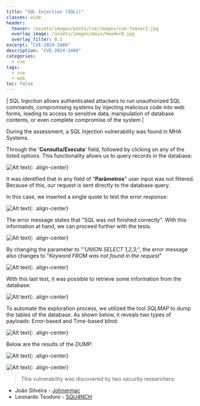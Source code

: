 ```yaml
---
title: "SQL Injection (SQLi)"
classes: wide
header:  
  teaser: /assets/images/posts/cve/images/cve-teaser2.jpg
  overlay_image: /assets/images/main/header8.jpg
  overlay_filter: 0.5
excerpt: "CVE-2024-2480"
description: "CVE-2024-2480"
categories:
  - cve
tags:
  - cve
  - web
toc: false
---
```


| SQL Injection allows authenticated attackers to run unauthorized SQL commands, compromising systems by injecting malicious code into web forms, leading to access to sensitive data, manipulation of database contents, or even complete compromise of the system |

During the assessment, a SQL Injection vulnerability was found in MHA Systems.

Through the '**Consulta/Executa**' field, followed by clicking on any of the listed options. This functionality allows us to query records in the database:

![Alt text](/assets/images/posts/cve/images/5.png){: .align-center}

It was identified that in any field of "**Parâmetros**" user input was not filtered. Because of this, our request is sent directly to the database query.

In this case, we inserted a single quote to test the error response:

![Alt text](/assets/images/posts/cve/images/6.png){: .align-center}

The error message states that "SQL was not finished correctly". With this information at hand, we can proceed further with the tests.

![Alt text](/assets/images/posts/cve/images/7.png){: .align-center}

By changing the parameter to "*'UNION SELECT 1,2,3;*", the error message also changes to "*Keyword FROM was not found in the request*"

![Alt text](/assets/images/posts/cve/images/8.png){: .align-center}

With this last test, it was possible to retrieve some information from the database:

![Alt text](/assets/images/posts/cve/images/9.png){: .align-center}

To automate the exploration process, we utilized the tool *SQLMAP* to dump the tables of the database. As shown below, it reveals two types of payloads: Error-based and Time-based blind:

![Alt text](/assets/images/posts/cve/images/10.png){: .align-center}

Below are the results of the *DUMP*:

![Alt text](/assets/images/posts/cve/images/11.png){: .align-center}

![Alt text](/assets/images/posts/cve/images/12.png){: .align-center}


> This vulnerability was discovered by two security researchers:

- João Silveira - [Johnermac](https://johnermac.github.io)
- Leonardo Teodoro - [SQU4NCH](https://squ4nch.github.io)
